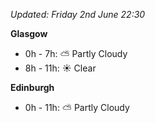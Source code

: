*Updated: Friday 2nd June 22:30*

**Glasgow**

* 0h - 7h: :partly_sunny: Partly Cloudy
* 8h - 11h: :sunny: Clear

**Edinburgh**

* 0h - 11h: :partly_sunny: Partly Cloudy
